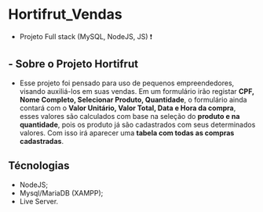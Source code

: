 # Hortifrut_Vendas
- Projeto Full stack (MySQL, NodeJS, JS) ❗
  
## - Sobre o Projeto Hortifrut

- Esse projeto foi pensado para uso de pequenos empreendedores, visando auxiliá-los em suas vendas. Em um formulário irão registar **CPF, Nome Completo, Selecionar Produto, Quantidade**,  o formulário ainda contará com o **Valor Unitário, Valor Total, Data e Hora da compra**, esses valores são calculados com base na seleção do **produto e na quantidade**, pois os produto já são cadastrados com seus determinados valores. Com isso irá aparecer uma **tabela com todas as compras cadastradas**.

## Técnologias
- NodeJS;
- Mysql/MariaDB (XAMPP);
- Live Server.
